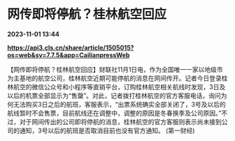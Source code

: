 # 网传即将停航？桂林航空回应

**2023-11-01 13:44**

**https://api3.cls.cn/share/article/1505015?os=web&sv=7.7.5&app=CailianpressWeb**

【网传即将停航？桂林航空回应】财联社11月1日电，作为全国唯一一家以地级市为主基地的航空公司，桂林航空近期可能停航的消息在网间传开。记者今日登录桂林航空的微信公众号和小程序等直销平台，订购桂林航空相关航线时发现，3日及以后的机票全部显示为“售罄”。对此，记者拨打桂林航空的官方客服电话，询问为何无法购买3日之后的航班，客服表示，“出票系统确实全部关闭了，3号及以后的航线暂时不会售票，目前航线还在调整中，调整的原因是冬春换季及公司原因。”不过，对于网间传出的公司即将停航的消息，桂林航空的官方客服则表示尚未接到公司的通知，3号以后的航班是否取消目前也没有官方通知。 (第一财经)